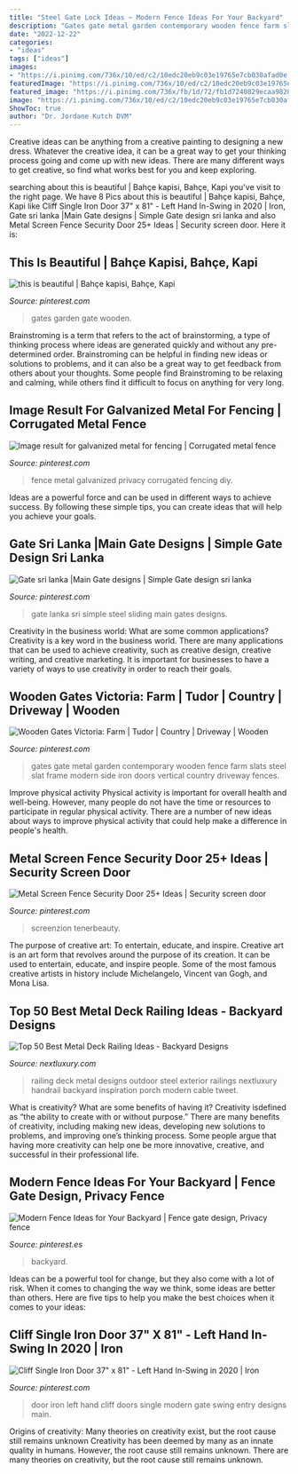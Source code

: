 ```yaml
---
title: "Steel Gate Lock Ideas ~ Modern Fence Ideas For Your Backyard"
description: "Gates gate metal garden contemporary wooden fence farm slats steel slat frame modern side iron doors vertical country driveway fences"
date: "2022-12-22"
categories:
- "ideas"
tags: ["ideas"]
images:
- "https://i.pinimg.com/736x/10/ed/c2/10edc20eb9c03e19765e7cb030afad0e.jpg"
featuredImage: "https://i.pinimg.com/736x/10/ed/c2/10edc20eb9c03e19765e7cb030afad0e.jpg"
featured_image: "https://i.pinimg.com/736x/fb/1d/72/fb1d7240829ecaa982898642e8eb6f3e.jpg"
image: "https://i.pinimg.com/736x/10/ed/c2/10edc20eb9c03e19765e7cb030afad0e.jpg"
ShowToc: true
author: "Dr. Jordane Kutch DVM"
---
```



Creative ideas can be anything from a creative painting to designing a new dress. Whatever the creative idea, it can be a great way to get your thinking process going and come up with new ideas. There are many different ways to get creative, so find what works best for you and keep exploring.

	

		
searching about this is beautiful | Bahçe kapisi, Bahçe, Kapi you've visit to the right page. We have 8 Pics about this is beautiful | Bahçe kapisi, Bahçe, Kapi like Cliff Single Iron Door 37&quot; x 81&quot; - Left Hand In-Swing in 2020 | Iron, Gate sri lanka |Main Gate designs | Simple Gate design sri lanka and also Metal Screen Fence Security Door 25+ Ideas | Security screen door. Here it is:
		
    
## This Is Beautiful | Bahçe Kapisi, Bahçe, Kapi

<img loading=lazy src="https://i.pinimg.com/736x/0c/fd/eb/0cfdebe33f6f98b77864828b3f736f0e--wooden-garden-gate-wooden-gates.jpg" onerror="this.onerror=null;this.src='https://tse2.mm.bing.net/th?id=OIP.hHGM4ngLm7ZhkNGFrQhOaAHaJ3&amp;pid=15.1';" alt="this is beautiful | Bahçe kapisi, Bahçe, Kapi">

_Source: pinterest.com_

>gates garden gate wooden. 

	

Brainstroming is a term that refers to the act of brainstorming, a type of thinking process where ideas are generated quickly and without any pre-determined order. Brainstroming can be helpful in finding new ideas or solutions to problems, and it can also be a great way to get feedback from others about your thoughts. Some people find Brainstroming to be relaxing and calming, while others find it difficult to focus on anything for very long.

    
## Image Result For Galvanized Metal For Fencing | Corrugated Metal Fence

<img loading=lazy src="https://i.pinimg.com/736x/1e/52/4b/1e524b1f17c42c6e00fe71efd8edab64.jpg" onerror="this.onerror=null;this.src='https://tse2.mm.bing.net/th?id=OIP.mws9SWFoi4RFoYUgPi3jWwHaFj&amp;pid=15.1';" alt="Image result for galvanized metal for fencing | Corrugated metal fence">

_Source: pinterest.com_

>fence metal galvanized privacy corrugated fencing diy. 

	

Ideas are a powerful force and can be used in different ways to achieve success. By following these simple tips, you can create ideas that will help you achieve your goals.

    
## Gate Sri Lanka |Main Gate Designs | Simple Gate Design Sri Lanka

<img loading=lazy src="https://i.pinimg.com/736x/36/ce/8a/36ce8a3bee17ca1f06df646f9c98d93a.jpg" onerror="this.onerror=null;this.src='https://tse1.mm.bing.net/th?id=OIP.Gknetvx_1WkxW8LxoYiGQQHaJ3&amp;pid=15.1';" alt="Gate sri lanka |Main Gate designs | Simple Gate design sri lanka">

_Source: pinterest.com_

>gate lanka sri simple steel sliding main gates designs. 

	

Creativity in the business world: What are some common applications?
Creativity is a key word in the business world. There are many applications that can be used to achieve creativity, such as creative design, creative writing, and creative marketing. It is important for businesses to have a variety of ways to use creativity in order to reach their goals.

    
## Wooden Gates Victoria: Farm | Tudor | Country | Driveway | Wooden

<img loading=lazy src="https://i.pinimg.com/736x/a9/1f/ef/a91fefc24a9cba0ff33fa01f0e9c0f51.jpg" onerror="this.onerror=null;this.src='https://tse1.mm.bing.net/th?id=OIP.il3fMx-WYGcX6VNkDQp32AHaJ4&amp;pid=15.1';" alt="Wooden Gates Victoria: Farm | Tudor | Country | Driveway | Wooden">

_Source: pinterest.com_

>gates gate metal garden contemporary wooden fence farm slats steel slat frame modern side iron doors vertical country driveway fences. 

	

Improve physical activity
Physical activity is important for overall health and well-being. However, many people do not have the time or resources to participate in regular physical activity. There are a number of new ideas about ways to improve physical activity that could help make a difference in people's health.

    
## Metal Screen Fence Security Door 25+ Ideas | Security Screen Door

<img loading=lazy src="https://i.pinimg.com/736x/fb/1d/72/fb1d7240829ecaa982898642e8eb6f3e.jpg" onerror="this.onerror=null;this.src='https://tse2.mm.bing.net/th?id=OIP.KDKYc-oiANBXQmGRtG3_2wAAAA&amp;pid=15.1';" alt="Metal Screen Fence Security Door 25+ Ideas | Security screen door">

_Source: pinterest.com_

>screenzion tenerbeauty. 

	

The purpose of creative art: To entertain, educate, and inspire.
Creative art is an art form that revolves around the purpose of its creation. It can be used to entertain, educate, and inspire people. Some of the most famous creative artists in history include Michelangelo, Vincent van Gogh, and Mona Lisa.

    
## Top 50 Best Metal Deck Railing Ideas - Backyard Designs

<img loading=lazy src="http://nextluxury.com/wp-content/uploads/metal-deck-railing-ideas-1.jpg" onerror="this.onerror=null;this.src='https://tse3.mm.bing.net/th?id=OIP.9fHtSjPqqNmaQUDUkVre6gHaHa&amp;pid=15.1';" alt="Top 50 Best Metal Deck Railing Ideas - Backyard Designs">

_Source: nextluxury.com_

>railing deck metal designs outdoor steel exterior railings nextluxury handrail backyard inspiration porch modern cable tweet. 

	

What is creativity? What are some benefits of having it?
Creativity isdefined as “the ability to create with or without purpose.” There are many benefits of creativity, including making new ideas, developing new solutions to problems, and improving one’s thinking process. Some people argue that having more creativity can help one be more innovative, creative, and successful in their professional life.

    
## Modern Fence Ideas For Your Backyard | Fence Gate Design, Privacy Fence

<img loading=lazy src="https://i.pinimg.com/736x/10/ed/c2/10edc20eb9c03e19765e7cb030afad0e.jpg" onerror="this.onerror=null;this.src='https://tse2.mm.bing.net/th?id=OIP.pohbScz6-rH8qYQZDlufMwHaLH&amp;pid=15.1';" alt="Modern Fence Ideas for Your Backyard | Fence gate design, Privacy fence">

_Source: pinterest.es_

>backyard. 

	

Ideas can be a powerful tool for change, but they also come with a lot of risk. When it comes to changing the way we think, some ideas are better than others. Here are five tips to help you make the best choices when it comes to your ideas: 

    
## Cliff Single Iron Door 37&quot; X 81&quot; - Left Hand In-Swing In 2020 | Iron

<img loading=lazy src="https://i.pinimg.com/736x/a4/e4/b7/a4e4b7fa602bb006a4d0ae64b94ef93c.jpg" onerror="this.onerror=null;this.src='https://tse1.mm.bing.net/th?id=OIP.pliJvqMEUnWhuUSo0ElDLQHaLH&amp;pid=15.1';" alt="Cliff Single Iron Door 37&quot; x 81&quot; - Left Hand In-Swing in 2020 | Iron">

_Source: pinterest.com_

>door iron left hand cliff doors single modern gate swing entry designs main. 

	

Origins of creativity: Many theories on creativity exist, but the root cause still remains unknown
Creativity has been deemed by many as an innate quality in humans. However, the root cause still remains unknown. There are many theories on creativity, but the root cause still remains unknown.

